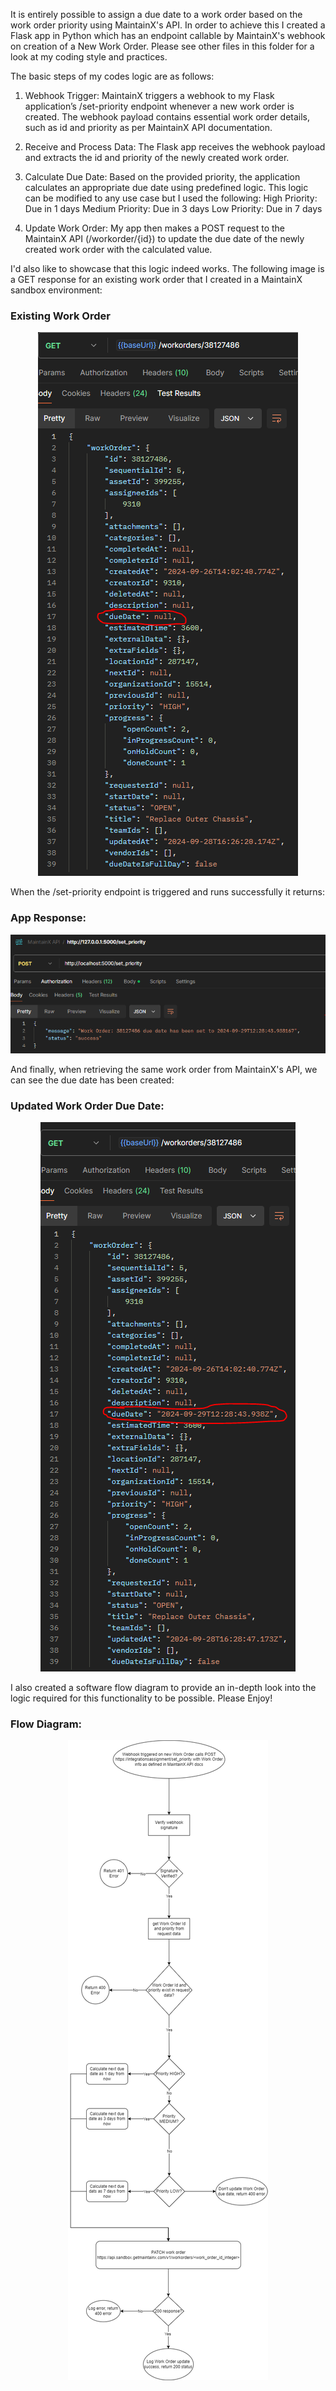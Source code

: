 It is entirely possible to assign a due date to a work order based on the work order priority using MaintainX's API. 
In order to achieve this I created a Flask app in Python which has an endpoint callable by MaintainX's webhook on creation of a New Work Order. Please see other files in this folder for a look at my coding style and practices.

The basic steps of my codes logic are as follows: 

1. Webhook Trigger:
MaintainX triggers a webhook to my Flask application’s /set-priority endpoint whenever a new work order is created.
The webhook payload contains essential work order details, such as id and priority as per MaintainX API documentation.

2. Receive and Process Data:
The Flask app receives the webhook payload and extracts the id and priority of the newly created work order.

3. Calculate Due Date:
Based on the provided priority, the application calculates an appropriate due date using predefined logic. This logic can be modified to any use case but I used the following:
High Priority: Due in 1 days
Medium Priority: Due in 3 days
Low Priority: Due in 7 days

4. Update Work Order:
My app then makes a POST request to the MaintainX API (/workorder/{id}) to update the due date of the newly created work order with the calculated value.

I'd also like to showcase that this logic indeed works. The following image is a GET response for an existing work order that I created in a MaintainX sandbox environment:
### **Existing Work Order**
<p align="center">
  <img src="Images/1_before_due_date_update.PNG" alt="Existing Work Order">
</p>

When the /set-priority endpoint is triggered and runs successfully it returns:
### **App Response:**
<p align="center">
  <img src="Images/2_logic_response.PNG" alt="App Response">
</p>

And finally, when retrieving the same work order from MaintainX's API, we can see the due date has been created:
### **Updated Work Order Due Date:**
<p align="center">
  <img src="Images/3_after_due_date_update.PNG" alt="Work Order Due Date">
</p>

I also created a software flow diagram to provide an in-depth look into the logic required for this functionality to be possible. Please Enjoy!

### **Flow Diagram:**

<p align="center">
  <img src="Images/4_software_flow_diagram.png" alt="Software Flow Diagram">
</p>
